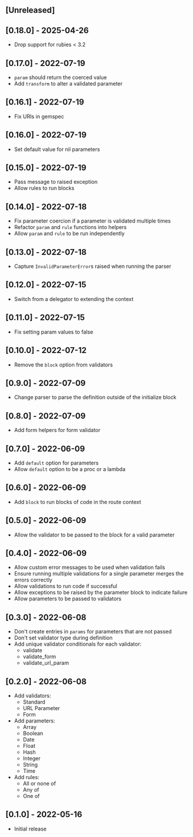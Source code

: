 ## [Unreleased]

## [0.18.0] - 2025-04-26

- Drop support for rubies < 3.2

## [0.17.0] - 2022-07-19

- `param` should return the coerced value
- Add `transform` to alter a validated parameter

## [0.16.1] - 2022-07-19

- Fix URIs in gemspec

## [0.16.0] - 2022-07-19

- Set default value for nil parameters

## [0.15.0] - 2022-07-19

- Pass message to raised exception
- Allow rules to run blocks

## [0.14.0] - 2022-07-18

- Fix parameter coercion if a parameter is validated multiple times
- Refactor `param` and `rule` functions into helpers
- Allow `param` and `rule` to be run independently

## [0.13.0] - 2022-07-18

- Capture `InvalidParameterError`s raised when running the parser 

## [0.12.0] - 2022-07-15

- Switch from a delegator to extending the context

## [0.11.0] - 2022-07-15

- Fix setting param values to false

## [0.10.0] - 2022-07-12

- Remove the `block` option from validators

## [0.9.0] - 2022-07-09

- Change parser to parse the definition outside of the initialize block

## [0.8.0] - 2022-07-09

- Add form helpers for form validator

## [0.7.0] - 2022-06-09

- Add `default` option for parameters
- Allow `default` option to be a proc or a lambda

## [0.6.0] - 2022-06-09

- Add `block` to run blocks of code in the route context

## [0.5.0] - 2022-06-09

- Allow the validator to be passed to the block for a valid parameter

## [0.4.0] - 2022-06-09

- Allow custom error messages to be used when validation fails
- Ensure running multiple validations for a single parameter merges the errors correctly
- Allow validations to run code if successful
- Allow exceptions to be raised by the parameter block to indicate failure
- Allow parameters to be passed to validators

## [0.3.0] - 2022-06-08

- Don't create entries in `params` for parameters that are not passed
- Don't set validator type during definition
- Add unique validator conditionals for each validator:
  - validate
  - validate_form
  - validate_url_param

## [0.2.0] - 2022-06-08

- Add validators:
  - Standard
  - URL Parameter
  - Form
- Add parameters:
  - Array
  - Boolean
  - Date
  - Float
  - Hash
  - Integer
  - String
  - Time
- Add rules:
  - All or none of
  - Any of
  - One of

## [0.1.0] - 2022-05-16

- Initial release
